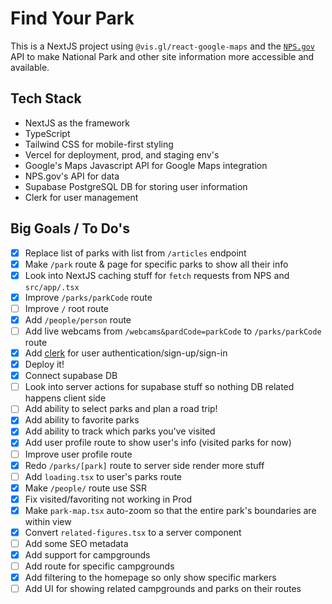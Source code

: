 # Find Your Park

This is a NextJS project using `@vis.gl/react-google-maps` and the [`NPS.gov`](https://www.nps.gov/subjects/developer/api-documentation.htm#/thingstodo/getThingstodo) API to make National Park and other site information more accessible and available.

## Tech Stack
- NextJS as the framework
- TypeScript
- Tailwind CSS for mobile-first styling
- Vercel for deployment, prod, and staging env's
- Google's Maps Javascript API for Google Maps integration
- NPS.gov's API for data
- Supabase PostgreSQL DB for storing user information
- Clerk for user management

## Big Goals / To Do's

- [x] Replace list of parks with list from `/articles` endpoint
- [x] Make `/park` route & page for specific parks to show all their info
- [x] Look into NextJS caching stuff for `fetch` requests from NPS and `src/app/.tsx`
- [x] Improve `/parks/parkCode` route
- [ ] Improve `/` root route
- [x] Add `/people/person` route
- [ ] Add live webcams from `/webcams&pardCode=parkCode` to `/parks/parkCode` route
- [x] Add [clerk](https://clerk.com/docs/quickstarts/nextjs) for user authentication/sign-up/sign-in
- [x] Deploy it!
- [x] Connect supabase DB
- [ ] Look into server actions for supabase stuff so nothing DB related happens client side
- [ ] Add ability to select parks and plan a road trip!
- [x] Add ability to favorite parks
- [x] Add ability to track which parks you've visited
- [x] Add user profile route to show user's info (visited parks for now)
- [ ] Improve user profile route
- [x] Redo `/parks/[park]` route to server side render more stuff
- [ ] Add `loading.tsx` to user's parks route
- [x] Make `/people/` route use SSR
- [x] Fix visited/favoriting not working in Prod
- [x] Make `park-map.tsx` auto-zoom so that the entire park's boundaries are within view
- [x] Convert `related-figures.tsx` to a server component
- [ ] Add some SEO metadata
- [x] Add support for campgrounds
- [ ] Add route for specific campgrounds
- [x] Add filtering to the homepage so only show specific markers
- [ ] Add UI for showing related campgrounds and parks on their routes
